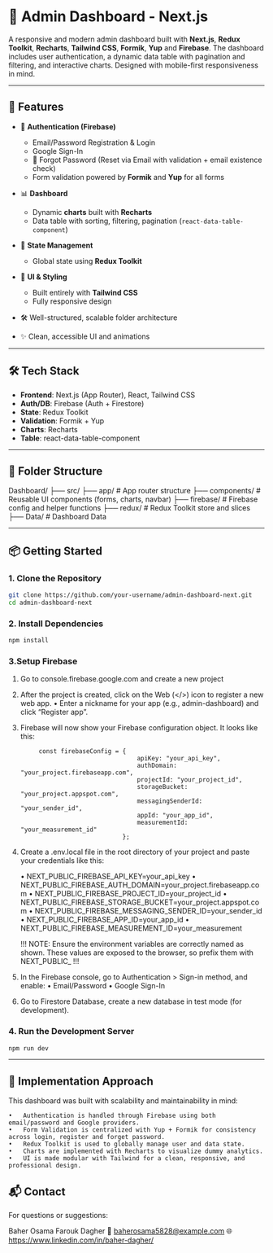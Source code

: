 # 🧩 Admin Dashboard - Next.js

A responsive and modern admin dashboard built with **Next.js**, **Redux Toolkit**, **Recharts**, **Tailwind CSS**,  **Formik**,  **Yup** and **Firebase**. The dashboard includes user authentication, a dynamic data table with pagination and filtering, and interactive charts. Designed with mobile-first responsiveness in mind.

---

## 🚀 Features

- 🔐 **Authentication (Firebase)**
  - Email/Password Registration & Login
  - Google Sign-In
  - 🔁 Forgot Password (Reset via Email with validation + email existence check)
  - Form validation powered by **Formik** and **Yup** for all forms

- 📊 **Dashboard**
  - Dynamic **charts** built with **Recharts**
  - Data table with sorting, filtering, pagination (`react-data-table-component`)

- 🧠 **State Management**
  - Global state using **Redux Toolkit**

- 💅 **UI & Styling**
  - Built entirely with **Tailwind CSS**
  - Fully responsive design

- 🛠️ Well-structured, scalable folder architecture
- ✨ Clean, accessible UI and animations

---

## 🛠 Tech Stack

- **Frontend**: Next.js (App Router), React, Tailwind CSS
- **Auth/DB**: Firebase (Auth + Firestore)
- **State**: Redux Toolkit
- **Validation**: Formik + Yup
- **Charts**: Recharts
- **Table**: react-data-table-component

---

## 🧩 Folder Structure

Dashboard/
        ├── src/
                ├── app/                 # App router structure
                ├── components/          # Reusable UI components (forms, charts, navbar)
                ├── firebase/            # Firebase config and helper functions
                ├── redux/               # Redux Toolkit store and slices
                ├── Data/                # Dashboard Data

---

## 📦 Getting Started

### 1. Clone the Repository

```bash
git clone https://github.com/your-username/admin-dashboard-next.git
cd admin-dashboard-next
```

### 2. Install Dependencies

```bash
npm install
```

### 3.Setup Firebase

1.	Go to console.firebase.google.com and create a new project

2.	After the project is created, click on the Web (</>) icon to register a new web app.
	•	Enter a nickname for your app (e.g., admin-dashboard) and click “Register app”.

3.	Firebase will now show your Firebase configuration object. It looks like this:

             const firebaseConfig = {
                                        apiKey: "your_api_key",
                                        authDomain: "your_project.firebaseapp.com",
                                        projectId: "your_project_id",
                                        storageBucket: "your_project.appspot.com",
                                        messagingSenderId: "your_sender_id",
                                        appId: "your_app_id",
                                        measurementId: "your_measurement_id"
                                    };

4.	Create a .env.local file in the root directory of your project and paste your credentials like this: 

    •	NEXT_PUBLIC_FIREBASE_API_KEY=your_api_key
	•	NEXT_PUBLIC_FIREBASE_AUTH_DOMAIN=your_project.firebaseapp.com
    •   NEXT_PUBLIC_FIREBASE_PROJECT_ID=your_project_id
    •   NEXT_PUBLIC_FIREBASE_STORAGE_BUCKET=your_project.appspot.com
    •   NEXT_PUBLIC_FIREBASE_MESSAGING_SENDER_ID=your_sender_id
    •   NEXT_PUBLIC_FIREBASE_APP_ID=your_app_id 
    •   NEXT_PUBLIC_FIREBASE_MEASUREMENT_ID=your_measurement

    !!! NOTE: Ensure the environment variables are correctly named as shown. These values are exposed to the browser, so prefix them with NEXT_PUBLIC_ !!!

5.	In the Firebase console, go to Authentication > Sign-in method, and enable:
	•	Email/Password
	•	Google Sign-In

6.	Go to Firestore Database, create a new database in test mode (for development).


### 4. Run the Development Server

```bash
npm run dev
```

---


## 🧠 Implementation Approach

This dashboard was built with scalability and maintainability in mind:

	•	Authentication is handled through Firebase using both email/password and Google providers.
	•	Form Validation is centralized with Yup + Formik for consistency across login, register and forget password.
	•	Redux Toolkit is used to globally manage user and data state.
	•	Charts are implemented with Recharts to visualize dummy analytics.
	•	UI is made modular with Tailwind for a clean, responsive, and professional design.


## 📬 Contact

For questions or suggestions:

Baher Osama Farouk Dagher
📧 baherosama5828@example.com
🌐 https://www.linkedin.com/in/baher-dagher/